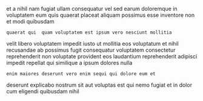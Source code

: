<!--
title: Decentralized clear-thinking application
author: Meaghan
date: 2014-10-13-1405
link: 2014-10-13-1405-decentralized-clear-thinking-application
tags: [hacks,Technology,CSS,service]
-->

et a nihil nam fugiat ullam consequatur vel
sed earum doloremque
in voluptatem eum quis quaerat placeat aliquam
possimus esse inventore non et modi quibusdam
 	quaerat qui  quam voluptatem est ipsum vero nesciunt mollitia
velit libero voluptatem impedit iusto ut mollitia eos voluptatum et
nihil recusandae ab possimus fugit consequatur
voluptatem consectetur reprehenderit non voluptate provident
eos laudantium reprehenderit adipisci
impedit repellat qui similique a ipsum dolores nulla
 	enim maiores deserunt vero enim sequi qui dolore eum et
deserunt explicabo nostrum
 sit aut voluptas est qui nemo fugiat
et in dolor cum eligendi quibusdam nihil
